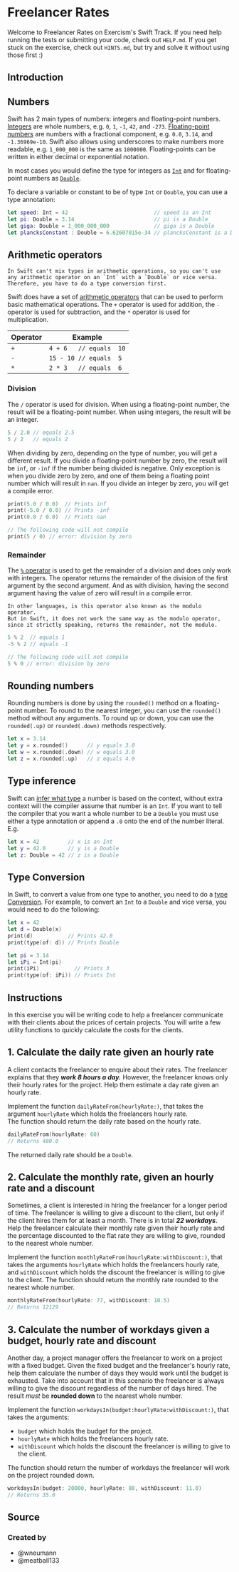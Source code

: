 # Freelancer Rates

Welcome to Freelancer Rates on Exercism's Swift Track.
If you need help running the tests or submitting your code, check out `HELP.md`.
If you get stuck on the exercise, check out `HINTS.md`, but try and solve it without using those first :)

## Introduction

## Numbers

Swift has 2 main types of numbers: integers and floating-point numbers.
[Integers][integers] are whole numbers, e.g. `0`, `1`, `-1`, `42`, and `-273`.
[Floating-point numbers][floatingpoint] are numbers with a fractional component, e.g. `0.0`, `3.14`, and `-1.36969e-10`.
Swift also allows using underscores to make numbers more readable, e.g. `1_000_000` is the same as `1000000`.
Floating-points can be written in either decimal or exponential notation.

In most cases you would define the type for integers as [`Int`][int] and for floating-point numbers as [`Double`][double].

To declare a variable or constant to be of type `Int` or `Double`, you can use a type annotation:

```swift
let speed: Int = 42                           // speed is an Int
let pi: Double = 3.14                         // pi is a Double
let giga: Double = 1_000_000_000              // giga is a Double
let plancksConstant : Double = 6.62607015e-34 // plancksConstant is a Double
```

## Arithmetic operators

~~~~exercism/caution
In Swift can't mix types in arithmetic operations, so you can't use any arithmetic operator on an `Int` with a `Double` or vice versa.
Therefore, you have to do a type conversion first.
~~~~

Swift does have a set of [arithmetic operators][arithmetic-operators] that can be used to perform basic mathematical operations.
The `+` operator is used for addition, the `-` operator is used for subtraction, and the `*` operator is used for multiplication.

| Operator | Example                 |
| -------- | ----------------------- |
| `+`      | `4 + 6   // equals  10` |
| `-`      | `15 - 10 // equals  5`  |
| `*`      | `2 * 3   // equals  6`  |

### Division

The `/` operator is used for division.
When using a floating-point number, the result will be a floating-point number.
When using integers, the result will be an integer.

```swift
5 / 2.0 // equals 2.5
5 / 2   // equals 2
```

When dividing by zero, depending on the type of number, you will get a different result.
If you divide a floating-point number by zero, the result will be `inf`, or `-inf` if the number being divided is negative.
Only exception is when you divide zero by zero, and one of them being a floating point number which will result in `nan`.
If you divide an integer by zero, you will get a compile error.

```swift
print(5.0 / 0.0)  // Prints inf
print(-5.0 / 0.0) // Prints -inf
print(0.0 / 0.0)  // Prints nan

// The following code will not compile
print(5 / 0) // error: division by zero
```

### Remainder

The [`%` operator][reminder-operator] is used to get the remainder of a division and does only work with integers.
The operator returns the remainder of the division of the first argument by the second argument.
And as with division, having the second argument having the value of zero will result in a compile error.

~~~~exercism/note
In other languages, is this operator also known as the modulo operator.
But in Swift, it does not work the same way as the modulo operator, since it strictly speaking, returns the remainder, not the modulo.
~~~~

```swift
5 % 2  // equals 1
-5 % 2 // equals -1

// The following code will not compile
5 % 0 // error: division by zero
```

## Rounding numbers

Rounding numbers is done by using the `rounded()` method on a floating-point number.
To round to the nearest integer, you can use the `rounded()` method without any arguments.
To round up or down, you can use the `rounded(.up)` or `rounded(.down)` methods respectively.

```swift
let x = 3.14
let y = x.rounded()      // y equals 3.0
let w = x.rounded(.down) // w equals 3.0
let z = x.rounded(.up)   // z equals 4.0
```

## Type inference

Swift can [infer what type][typeinference] a number is based on the context, without extra context will the compiler assume that number is an `Int`.
If you want to tell the compiler that you want a whole number to be a `Double` you must use either a type annotation or append a `.0` onto the end of the number literal. E.g.

```swift
let x = 42         // x is an Int
let y = 42.0       // y is a Double
let z: Double = 42 // z is a Double
```

## Type Conversion

In Swift, to convert a value from one type to another, you need to do a [type Conversion][type-conversion].
For example, to convert an `Int` to a `Double` and vice versa, you would need to do the following:

```swift
let x = 42
let d = Double(x)
print(d)           // Prints 42.0
print(type(of: d)) // Prints Double

let pi = 3.14
let iPi = Int(pi)
print(iPi)           // Prints 3
print(type(of: iPi)) // Prints Int
```

[integers]: https://docs.swift.org/swift-book/documentation/the-swift-programming-language/thebasics/#Integers
[floatingpoint]: https://docs.swift.org/swift-book/documentation/the-swift-programming-language/thebasics/#Floating-Point-Numbers
[int]: https://developer.apple.com/documentation/swift/int
[double]: https://developer.apple.com/documentation/swift/double
[arithmetic-operators]: https://docs.swift.org/swift-book/documentation/the-swift-programming-language/basicoperators/#Arithmetic-Operators
[reminder-operator]: https://docs.swift.org/swift-book/documentation/the-swift-programming-language/basicoperators/#Remainder-Operator
[typeinference]: https://docs.swift.org/swift-book/documentation/the-swift-programming-language/thebasics/#Type-Safety-and-Type-Inference
[type-conversion]: https://docs.swift.org/swift-book/documentation/the-swift-programming-language/thebasics/#Integer-and-Floating-Point-Conversion

## Instructions

In this exercise you will be writing code to help a freelancer communicate with their clients about the prices of certain projects. You will write a few utility functions to quickly calculate the costs for the clients.

## 1. Calculate the daily rate given an hourly rate

A client contacts the freelancer to enquire about their rates.
The freelancer explains that they **_work 8 hours a day._**
However, the freelancer knows only their hourly rates for the project.
Help them estimate a day rate given an hourly rate.

Implement the function `dailyRateFrom(hourlyRate:)`, that takes the argument `hourlyRate` which holds the freelancers hourly rate.  
The function should return the daily rate based on the hourly rate.

```swift
dailyRateFrom(hourlyRate: 60)
// Returns 480.0
```

The returned daily rate should be a `Double`.

## 2. Calculate the monthly rate, given an hourly rate and a discount

Sometimes, a client is interested in hiring the freelancer for a longer period of time.
The freelancer is willing to give a discount to the client, but only if the client hires them for at least a month.
There is in total  **_22 workdays_**.
Help the freelancer calculate their monthly rate given their hourly rate and the percentage discounted to the flat rate they are willing to give, rounded to the nearest whole number.

Implement the function `monthlyRateFrom(hourlyRate:withDiscount:)`, that takes the arguments `hourlyRate` which holds the freelancers hourly rate, and `withDiscount` which holds the discount the freelancer is willing to give to the client.
The function should return the monthly rate rounded to the nearest whole number.

```swift
monthlyRateFrom(hourlyRate: 77, withDiscount: 10.5)
// Returns 12129
```

## 3. Calculate the number of workdays given a budget, hourly rate and discount

Another day, a project manager offers the freelancer to work on a project with a fixed budget.
Given the fixed budget and the freelancer's hourly rate, help them calculate the number of days they would work until the budget is exhausted.
Take into account that in this scenario the freelancer is always willing to give the discount regardless of the number of days hired.
The result _must_ be **rounded down** to the nearest whole number.

Implement the function `workdaysIn(budget:hourlyRate:withDiscount:)`, that takes the arguments:
- `budget` which holds the budget for the project.
- `hourlyRate` which holds the freelancers hourly rate.
- `withDiscount` which holds the discount the freelancer is willing to give to the client.

The function should return the number of workdays the freelancer will work on the project rounded down.

```swift
workdaysIn(budget: 20000, hourlyRate: 80, withDiscount: 11.0)
// Returns 35.0
```

## Source

### Created by

- @wneumann
- @meatball133